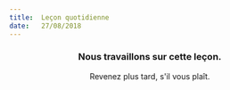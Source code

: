```yaml
---
title:  Leçon quotidienne
date:   27/08/2018
---
```


### <center>Nous travaillons sur cette leçon.</center>
<center>Revenez plus tard, s'il vous plaît.</center>